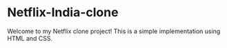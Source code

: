 # Netflix-India-clone
Welcome to my Netflix clone project! This is a simple implementation using HTML and CSS.
